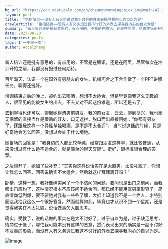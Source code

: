 ```yaml
---
bg_url: "https://cdn.staticaly.com/gh/cheungwoonming/picx_img@main/AI_img/AI-image-022.jpg"
layout: post
title:  "第拾陆页——没有人有义务透过我不讨好的外表去探寻我内心的自以为是"
crawlertitle: "第拾陆页——没有人有义务透过我不讨好的外表去探寻我内心的自以为是"
summary: "新人培训还是挺有意思的，有点用的，不管是在腾讯，还是在阿里，尽管在培训开始之前，其实我没有报过任何期待..."
date: 2023-08-20
categories: posts
tags: ['一千零一页']
author: Accelzhang
---
```


新人培训还是挺有意思的，有点用的，不管是在腾讯，还是在阿里，尽管每次在培训开始之前，我都没有报过任何期待。

百年淘天，认识一个在国外有男朋友的女生，机缘巧合之下合作做了一个PPT讲解任务，聊得还挺好。

培训结束之后的晚上，被约出去喝酒，想想不太适合，但是毕竟像我这么无趣的人，很罕见的能被女生约出去，不去又对不起这份难道，所以还是去了。

去到聊得也还可以，聊起她得渣男前男友，我的前女友，云云，聊到尽兴，我也毫无保留的直接当作是很熟的好友，口无遮拦，脱口而出直接问她：“你都有男友了，还跟我这样一个异性单独喝酒，是不是不太合适”。 当时说这话的时候，只是好奇她会怎么回答，没想过会处于什么境地。

她当场的回答是：“我身边的人都比较单纯，经常跟朋友这样聊，就比较普通，从来没想过有什么适不适合的，就是简单的聊天交际”。挺好，很标准很合理的答案。

之后谈开了，她加了些补充：“其实你这样说话实在是太直男，太没礼貌了，你想让我怎么回答，回答说确实不太适合，然后就这样拜拜离开吗？”

卧槽，这样一想，我好像确实问了一个不该问的问题，要问也是出门之前问，而我都出门应约了，这种情况根本不应该问不适合问。都已经不能用直男来形容了，简直情商低到爆，要不要她对我有一些些了解，大抵上知道我不是一个烂人，才特别豁达我给我这么一个很好答复。然而就算如此，毕竟也才认识不到一个星期，还是觉得我实在不太礼貌，说话做事欠大脑思考。

确实，受教了，说的话做的事实在是太不讨好了，过于自以为是，过于缺乏思考，情商过于低了，哪怕我可能本没有这样的恶意，然而表现出来的确实是一副不讨好不友善的形象，而没有人有义务透过我这不讨好的外表去探寻我内心的自以为是。

[![image](https://cdn.staticaly.com/gh/cheungwoonming/picx_img@main/AI_img/AI-image-022.jpg)](https://cdn.staticaly.com/gh/cheungwoonming/picx_img@main/AI_img/AI-image-022.jpg)
